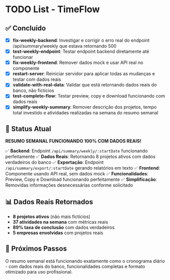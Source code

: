 # TODO List - TimeFlow

## ✅ Concluído
- [x] **fix-weekly-backend**: Investigar e corrigir o erro real do endpoint /api/summary/weekly que estava retornando 500
- [x] **test-weekly-endpoint**: Testar endpoint backend diretamente até funcionar
- [x] **fix-weekly-frontend**: Remover dados mock e usar API real no componente
- [x] **restart-server**: Reiniciar servidor para aplicar todas as mudanças e testar com dados reais
- [x] **validate-with-real-data**: Validar que está retornando dados reais do banco, não fictícios
- [x] **test-complete-flow**: Testar preview, copy e download funcionando com dados reais
- [x] **simplify-weekly-summary**: Remover descrição dos projetos, tempo total investido e atividades realizadas na semana do resumo semanal

## 🎯 Status Atual
**RESUMO SEMANAL FUNCIONANDO 100% COM DADOS REAIS!**

✅ **Backend**: Endpoint `/api/summary/weekly/:startDate` funcionando perfeitamente
✅ **Dados Reais**: Retornando 8 projetos ativos com dados verdadeiros do banco
✅ **Exportação**: Endpoint `/api/summary/export/:startDate` gerando relatórios em texto
✅ **Frontend**: Componente usando API real, sem dados mock
✅ **Funcionalidades**: Preview, Copy e Download funcionando perfeitamente
✅ **Simplificação**: Removidas informações desnecessárias conforme solicitado

## 📊 Dados Reais Retornados
- **8 projetos ativos** (não mais fictícios)
- **37 atividades na semana** com métricas reais
- **89% taxa de conclusão** com dados verdadeiros
- **5 empresas envolvidas** com projetos reais

## 🚀 Próximos Passos
O resumo semanal está funcionando exatamente como o cronograma diário - com dados reais do banco, funcionalidades completas e formato otimizado para uso profissional.
